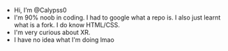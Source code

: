 - Hi, I’m @Calypss0
- I'm 90% noob in coding. I had to google what a repo is. I also just learnt what is a fork. I do know HTML/CSS.
- I'm very curious about XR.
- I have no idea what I'm doing lmao

<!---
Calypss0/Calypss0 is a ✨ special ✨ repository because its `README.md` (this file) appears on your GitHub profile.
You can click the Preview link to take a look at your changes.
--->
